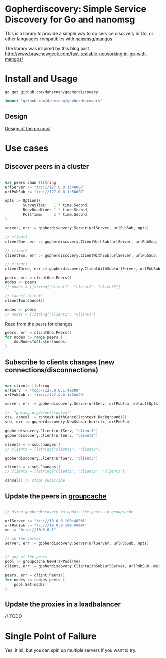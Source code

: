 # Gopherdiscovery: Simple Service Discovery for Go and nanomsg

This is a library to provide a simple way to do service discovery in Go, or other languages compatibles with [nanomsg](http://nanomsg.org/)/[mangos](https://github.com/gdamore/mangos)

The library was inspired by this blog post http://www.bravenewgeek.com/fast-scalable-networking-in-go-with-mangos/

# Install and Usage

```
go get github.com/dahernan/gopherdiscovery
```

```go
import "github.com/dahernan/gopherdiscovery"
```

## Design
[Design of the protocol](https://github.com/dahernan/gopherdiscovery/wiki/Design-of-the-protocol)

# Use cases

## Discover peers in a cluster

```go
	
var peers chan []string	
urlServer := "tcp://127.0.0.1:40007"
urlPubSub := "tcp://127.0.0.1:50007"

opts := Options{
		SurveyTime:   1 * time.Second,
		RecvDeadline: 1 * time.Second,
		PollTime:     2 * time.Second,
}

server, err := gopherdiscovery.Server(urlServer, urlPubSub, opts)

// client1
clientOne, err := gopherdiscovery.ClientWithSub(urlServer, urlPubSub, "client1")

// client2
clientTwo, err := gopherdiscovery.ClientWithSub(urlServer, urlPubSub, "client2")

// client3
clientThree, err := gopherdiscovery.ClientWithSub(urlServer, urlPubSub, "client3")

peers, err = clientOne.Peers()	
nodes <- peers
// nodes = []string{"client1", "client2", "client3"}

// Cancel client2
clientTwo.Cancel()

nodes <- peers
// nodes = []string{"client1", "client3"}

```

Read from the peers for changes

```go
peers, err = clientOne.Peers()	
for nodes := range peers {
	AddNodesToCluster(nodes)
}

```

## Subscribe to clients changes (new connections/disconnections)
```go

var clients []string
urlServ := "tcp://127.0.0.1:40009"
urlPubSub := "tcp://127.0.0.1:50009"

server, err := gopherdiscovery.Server(urlServ, urlPubSub, defaultOpts)

// 	"golang.org/x/net/context"
ctx, cancel := context.WithCancel(context.Background())
sub, err := gopherdiscovery.NewSubscriber(ctx, urlPubSub)

gopherdiscovery.Client(urlServ, "client1")
gopherdiscovery.Client(urlServ, "client2")

clients = <-sub.Changes()
// clients = []string{"client1", "client2"}	

gopherdiscovery.Client(urlServ, "client3")

clients = <-sub.Changes()
// clients = []string{"client1", "client2", "client3"}

cancel() // stops subscribe

```


## Update the peers in [groupcache](https://github.com/golang/groupcache)


```go

// Using gopherdiscovery to update the peers in groupcache

urlServer := "tcp://10.0.0.100:40007"
urlPubSub := "tcp://10.0.0.100:50007"
me := "http://10.0.0.1"

// on the server
server, err := gopherdiscovery.Server(urlServer, urlPubSub, opts)


// any of the peers
pool := groupcache.NewHTTPPool(me)
client, err := gopherdiscovery.ClientWithSub(urlServer, urlPubSub, me)

peers, err = client.Peers()	
for nodes := ranges peers {
	pool.Set(nodes)	
}

```


## Update the proxies in a loadbalancer

// TODO

# Single Point of Failure
Yes, it is!, but you can spin up multiple servers if you want to try.

